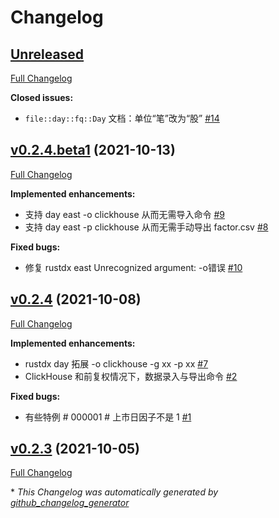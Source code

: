 # Changelog

## [Unreleased](https://github.com/zjp-CN/rustdx/tree/HEAD)

[Full Changelog](https://github.com/zjp-CN/rustdx/compare/v0.2.4.beta1...HEAD)

**Closed issues:**

- `file::day::fq::Day` 文档：单位“笔”改为“股” [\#14](https://github.com/zjp-CN/rustdx/issues/14)

## [v0.2.4.beta1](https://github.com/zjp-CN/rustdx/tree/v0.2.4.beta1) (2021-10-13)

[Full Changelog](https://github.com/zjp-CN/rustdx/compare/v0.2.4...v0.2.4.beta1)

**Implemented enhancements:**

- 支持 day east -o clickhouse 从而无需导入命令 [\#9](https://github.com/zjp-CN/rustdx/issues/9)
- 支持 day east -p clickhouse 从而无需手动导出 factor.csv [\#8](https://github.com/zjp-CN/rustdx/issues/8)

**Fixed bugs:**

- 修复 rustdx east Unrecognized argument: -o错误 [\#10](https://github.com/zjp-CN/rustdx/issues/10)

## [v0.2.4](https://github.com/zjp-CN/rustdx/tree/v0.2.4) (2021-10-08)

[Full Changelog](https://github.com/zjp-CN/rustdx/compare/v0.2.3...v0.2.4)

**Implemented enhancements:**

- rustdx day 拓展 -o clickhouse -g xx -p xx [\#7](https://github.com/zjp-CN/rustdx/issues/7)
- ClickHouse 和前复权情况下，数据录入与导出命令 [\#2](https://github.com/zjp-CN/rustdx/issues/2)

**Fixed bugs:**

- 有些特例 \# 000001 \# 上市日因子不是 1 [\#1](https://github.com/zjp-CN/rustdx/issues/1)

## [v0.2.3](https://github.com/zjp-CN/rustdx/tree/v0.2.3) (2021-10-05)

[Full Changelog](https://github.com/zjp-CN/rustdx/compare/2e5e8de6535e215f4e77a80f2fadf814961b7af1...v0.2.3)



\* *This Changelog was automatically generated by [github_changelog_generator](https://github.com/github-changelog-generator/github-changelog-generator)*
